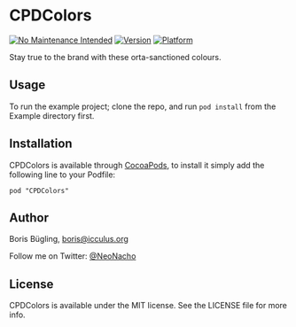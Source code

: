 # CPDColors

[![No Maintenance Intended](http://unmaintained.tech/badge.svg)](http://unmaintained.tech/)
[![Version](http://cocoapod-badges.herokuapp.com/v/CPDColors/badge.png)](http://cocoadocs.org/docsets/CPDColors)
[![Platform](http://cocoapod-badges.herokuapp.com/p/CPDColors/badge.png)](http://cocoadocs.org/docsets/CPDColors)

Stay true to the brand with these orta-sanctioned colours.

## Usage

To run the example project; clone the repo, and run `pod install` from the Example directory first.

## Installation

CPDColors is available through [CocoaPods](http://cocoapods.org), to install
it simply add the following line to your Podfile:

    pod "CPDColors"

## Author

Boris Bügling, boris@icculus.org

Follow me on Twitter: [@NeoNacho](https://twitter.com/NeoNacho)

## License

CPDColors is available under the MIT license. See the LICENSE file for more info.
